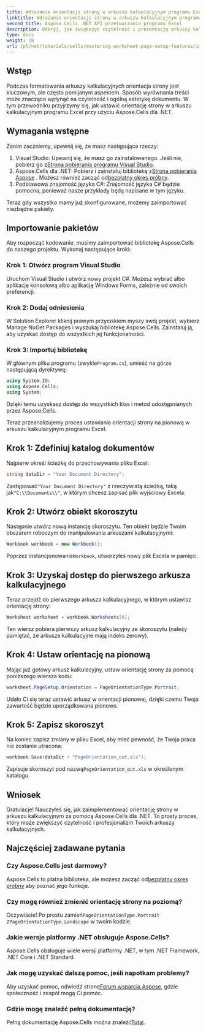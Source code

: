 ```yaml
---
title: Wdrażanie orientacji strony w arkuszu kalkulacyjnym programu Excel
linktitle: Wdrażanie orientacji strony w arkuszu kalkulacyjnym programu Excel
second_title: Aspose.Cells .NET API przetwarzania programu Excel
description: Odkryj, jak zwiększyć czytelność i prezentację arkuszy kalkulacyjnych programu Excel, zmieniając orientację strony za pomocą Aspose.Cells dla .NET. Ten przewodnik krok po kroku przeprowadzi Cię przez proces, podając jasny przykład.
type: docs
weight: 18
url: /pl/net/tutorials/cells/mastering-worksheet-page-setup-features/implement-page-orientation-in-excel-worksheet/
---
```

## Wstęp

Podczas formatowania arkuszy kalkulacyjnych orientacja strony jest kluczowym, ale często pomijanym aspektem. Sposób wyrównania treści może znacząco wpłynąć na czytelność i ogólną estetykę dokumentu. W tym przewodniku przyjrzymy się, jak ustawić orientację strony w arkuszu kalkulacyjnym programu Excel przy użyciu Aspose.Cells dla .NET.

## Wymagania wstępne

Zanim zaczniemy, upewnij się, że masz następujące rzeczy:

1. Visual Studio: Upewnij się, że masz go zainstalowanego. Jeśli nie, pobierz go z[Strona pobierania programu Visual Studio](https://visualstudio.microsoft.com/vs/).
2.  Aspose.Cells dla .NET: Pobierz i zainstaluj bibliotekę z[Strona pobierania Aspose](https://releases.aspose.com/cells/net/) . Możesz również zacząć od[bezpłatny okres próbny](https://releases.aspose.com/).
3. Podstawowa znajomość języka C#: Znajomość języka C# będzie pomocna, ponieważ nasze przykłady będą napisane w tym języku.

Teraz gdy wszystko mamy już skonfigurowane, możemy zaimportować niezbędne pakiety.

## Importowanie pakietów

Aby rozpocząć kodowanie, musimy zaimportować bibliotekę Aspose.Cells do naszego projektu. Wykonaj następujące kroki:

### Krok 1: Otwórz program Visual Studio

Uruchom Visual Studio i utwórz nowy projekt C#. Możesz wybrać albo aplikację konsolową albo aplikację Windows Forms, zależnie od swoich preferencji.

### Krok 2: Dodaj odniesienia

W Solution Explorer kliknij prawym przyciskiem myszy swój projekt, wybierz Manage NuGet Packages i wyszukaj bibliotekę Aspose.Cells. Zainstaluj ją, aby uzyskać dostęp do wszystkich jej funkcjonalności.

### Krok 3: Importuj bibliotekę

 W głównym pliku programu (zwykle`Program.cs`), umieść na górze następującą dyrektywę:

```csharp
using System.IO;
using Aspose.Cells;
using System;
```

Dzięki temu uzyskasz dostęp do wszystkich klas i metod udostępnianych przez Aspose.Cells.

Teraz przeanalizujemy proces ustawiania orientacji strony na pionową w arkuszu kalkulacyjnym programu Excel.

## Krok 1: Zdefiniuj katalog dokumentów

Najpierw określ ścieżkę do przechowywania pliku Excel:

```csharp
string dataDir = "Your Document Directory";
```

 Zastępować`"Your Document Directory"` z rzeczywistą ścieżką, taką jak`"C:\\Documents\\"`, w którym chcesz zapisać plik wyjściowy Excela.

## Krok 2: Utwórz obiekt skoroszytu

Następnie utwórz nową instancję skoroszytu. Ten obiekt będzie Twoim obszarem roboczym do manipulowania arkuszami kalkulacyjnymi:

```csharp
Workbook workbook = new Workbook();
```

 Poprzez instancjonowanie`Workbook`, utworzyłeś nowy plik Excela w pamięci.

## Krok 3: Uzyskaj dostęp do pierwszego arkusza kalkulacyjnego

Teraz przejdź do pierwszego arkusza kalkulacyjnego, w którym ustawisz orientację strony:

```csharp
Worksheet worksheet = workbook.Worksheets[0];
```

Ten wiersz pobiera pierwszy arkusz kalkulacyjny ze skoroszytu (należy pamiętać, że arkusze kalkulacyjne mają indeks zerowy).

## Krok 4: Ustaw orientację na pionową

Mając już gotowy arkusz kalkulacyjny, ustaw orientację strony za pomocą poniższego wiersza kodu:

```csharp
worksheet.PageSetup.Orientation = PageOrientationType.Portrait;
```

Udało Ci się teraz ustawić arkusz w orientacji pionowej, dzięki czemu Twoja zawartość będzie uporządkowana pionowo.

## Krok 5: Zapisz skoroszyt

Na koniec zapisz zmiany w pliku Excel, aby mieć pewność, że Twoja praca nie zostanie utracona:

```csharp
workbook.Save(dataDir + "PageOrientation_out.xls");
```

 Zapisuje skoroszyt pod nazwą`PageOrientation_out.xls` w określonym katalogu.

## Wniosek

Gratulacje! Nauczyłeś się, jak zaimplementować orientację strony w arkuszu kalkulacyjnym za pomocą Aspose.Cells dla .NET. To prosty proces, który może zwiększyć czytelność i profesjonalizm Twoich arkuszy kalkulacyjnych.

## Najczęściej zadawane pytania

### Czy Aspose.Cells jest darmowy?

 Aspose.Cells to płatna biblioteka, ale możesz zacząć od[bezpłatny okres próbny](https://releases.aspose.com/) aby poznać jego funkcje.

### Czy mogę również zmienić orientację strony na poziomą?

 Oczywiście! Po prostu zamień`PageOrientationType.Portrait` z`PageOrientationType.Landscape` w twoim kodzie.

### Jakie wersje platformy .NET obsługuje Aspose.Cells?

Aspose.Cells obsługuje wiele wersji platformy .NET, w tym .NET Framework, .NET Core i .NET Standard.

### Jak mogę uzyskać dalszą pomoc, jeśli napotkam problemy?

 Aby uzyskać pomoc, odwiedź stronę[Forum wsparcia Aspose](https://forum.aspose.com/c/cells/9), gdzie społeczność i zespół mogą Ci pomóc.

### Gdzie mogę znaleźć pełną dokumentację?

 Pełną dokumentację Aspose.Cells można znaleźć[Tutaj](https://reference.aspose.com/cells/net/).